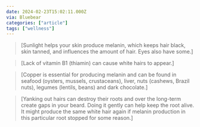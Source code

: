 ```yaml
---
date: 2024-02-23T15:02:11.000Z
via: Bluebear
categories: ["article"]
tags: ["wellness"]
---
```

> [Sunlight helps your skin produce melanin, which keeps hair black, skin tanned, and influences the amount of hair. Eyes also have some.]

> [Lack of vitamin B1 (thiamin) can cause white hairs to appear.]

> [Copper is essential for producing melanin and can be found in  seafood (oysters, mussels, crustaceans), liver, nuts (cashews, Brazil nuts), legumes (lentils, beans) and dark chocolate.]

> [Yanking out hairs can destroy their roots and over the long-term create gaps in your beard. Doing it gently can help keep the root alive. It might produce the same white hair again if melanin production in this particular root stopped for some reason.]
